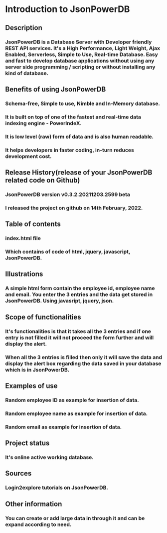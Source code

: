 # Introduction to JsonPowerDB
## Description
### JsonPowerDB is a Database Server with Developer friendly REST API services. It's a High Performance, Light Weight, Ajax Enabled, Serverless, Simple to Use, Real-time Database. Easy and fast to develop database applications without using any server side programming / scripting or without installing any kind of database.
## Benefits of using JsonPowerDB
### Schema-free, Simple to use, Nimble and In-Memory database. 
### It is built on top of one of the fastest and real-time data indexing engine - PowerIndeX. 
### It is low level (raw) form of data and is also human readable. 
### It helps developers in faster coding, in-turn reduces development cost.
## Release History(release of your JsonPowerDB related code on Github)
### JsonPowerDB version v0.3.2.20211203.2599 beta
### I released the project on github on 14th February, 2022.
## Table of contents
### index.html file
### Which contains of code of html, jquery, javascript, JsonPowerDB.
## Illustrations
### A simple html form contain the employee id, employee name and email. You enter the 3 entries and the data get stored in JsonPowerDB. Using javasript, jquery, json.
## Scope of functionalities
### It's functionalities is that it takes all the 3 entries and if one entry is not filled it will not proceed the form further and will display the alert. 
### When all the 3 entries is filled then only it will save the data and display the alert box regarding the data saved in your database which is in JsonPowerDB. 
## Examples of use
### Random employee ID as example for insertion of data.
### Random employee name as example for insertion of data.
### Random email as example for insertion of data.
## Project status
### It's online active working database.
## Sources
### Login2explore tutorials on JsonPowerDB.
## Other information
### You can create or add large data in through it and can be expand according to need.
